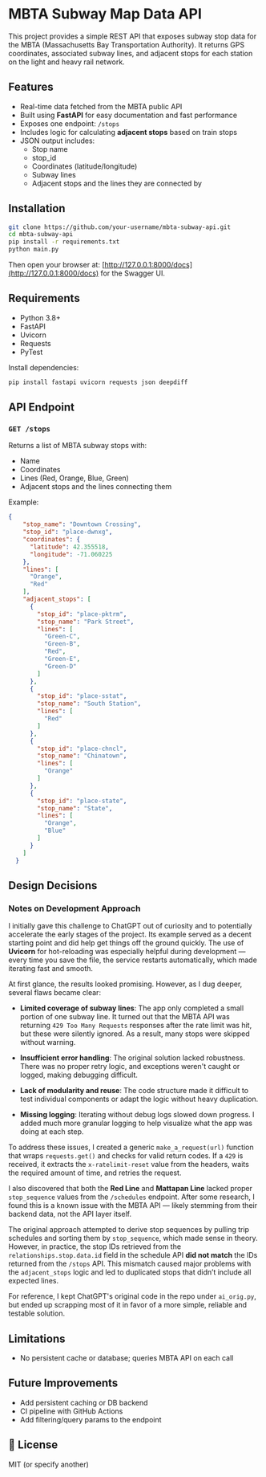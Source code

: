 
# MBTA Subway Map Data API

This project provides a simple REST API that exposes subway stop data for the MBTA (Massachusetts Bay Transportation Authority). It returns GPS coordinates, associated subway lines, and adjacent stops for each station on the light and heavy rail network.

## Features

- Real-time data fetched from the MBTA public API
- Built using **FastAPI** for easy documentation and fast performance
- Exposes one endpoint: `/stops`
- Includes logic for calculating **adjacent stops** based on train stops
- JSON output includes:
  - Stop name
  - stop_id
  - Coordinates (latitude/longitude)
  - Subway lines
  - Adjacent stops and the lines they are connected by

## Installation

```bash
git clone https://github.com/your-username/mbta-subway-api.git
cd mbta-subway-api
pip install -r requirements.txt
python main.py
```

Then open your browser at: [http://127.0.0.1:8000/docs](http://127.0.0.1:8000/docs) for the Swagger UI.

## Requirements

- Python 3.8+
- FastAPI
- Uvicorn
- Requests
- PyTest

Install dependencies:

```bash
pip install fastapi uvicorn requests json deepdiff
```

## API Endpoint

### `GET /stops`

Returns a list of MBTA subway stops with:
- Name
- Coordinates
- Lines (Red, Orange, Blue, Green)
- Adjacent stops and the lines connecting them

Example:
```json
{
    "stop_name": "Downtown Crossing",
    "stop_id": "place-dwnxg",
    "coordinates": {
      "latitude": 42.355518,
      "longitude": -71.060225
    },
    "lines": [
      "Orange",
      "Red"
    ],
    "adjacent_stops": [
      {
        "stop_id": "place-pktrm",
        "stop_name": "Park Street",
        "lines": [
          "Green-C",
          "Green-B",
          "Red",
          "Green-E",
          "Green-D"
        ]
      },
      {
        "stop_id": "place-sstat",
        "stop_name": "South Station",
        "lines": [
          "Red"
        ]
      },
      {
        "stop_id": "place-chncl",
        "stop_name": "Chinatown",
        "lines": [
          "Orange"
        ]
      },
      {
        "stop_id": "place-state",
        "stop_name": "State",
        "lines": [
          "Orange",
          "Blue"
        ]
      }
    ]
  }
```

## Design Decisions
### Notes on Development Approach

I initially gave this challenge to ChatGPT out of curiosity and to potentially accelerate the early stages of the project. Its example served as a decent starting point and did help get things off the ground quickly. The use of **Uvicorn** for hot-reloading was especially helpful during development — every time you save the file, the service restarts automatically, which made iterating fast and smooth.

At first glance, the results looked promising. However, as I dug deeper, several flaws became clear:

* **Limited coverage of subway lines**: The app only completed a small portion of one subway line. It turned out that the MBTA API was returning `429 Too Many Requests` responses after the rate limit was hit, but these were silently ignored. As a result, many stops were skipped without warning.

* **Insufficient error handling**: The original solution lacked robustness. There was no proper retry logic, and exceptions weren't caught or logged, making debugging difficult.

* **Lack of modularity and reuse**: The code structure made it difficult to test individual components or adapt the logic without heavy duplication.

* **Missing logging**: Iterating without debug logs slowed down progress. I added much more granular logging to help visualize what the app was doing at each step.

To address these issues, I created a generic `make_a_request(url)` function that wraps `requests.get()` and checks for valid return codes. If a `429` is received, it extracts the `x-ratelimit-reset` value from the headers, waits the required amount of time, and retries the request.

I also discovered that both the **Red Line** and **Mattapan Line** lacked proper `stop_sequence` values from the `/schedules` endpoint. After some research, I found this is a known issue with the MBTA API — likely stemming from their backend data, not the API layer itself.

The original approach attempted to derive stop sequences by pulling trip schedules and sorting them by `stop_sequence`, which made sense in theory. However, in practice, the stop IDs retrieved from the `relationships.stop.data.id` field in the schedule API **did not match** the IDs returned from the `/stops` API. This mismatch caused major problems with the `adjacent_stops` logic and led to duplicated stops that didn’t include all expected lines.

For reference, I kept ChatGPT's original code in the repo under `ai_orig.py`, but ended up scrapping most of it in favor of a more simple, reliable and testable solution.


##  Limitations
- No persistent cache or database; queries MBTA API on each call


## Future Improvements

- Add persistent caching or DB backend
- CI pipeline with GitHub Actions
- Add filtering/query params to the endpoint

## 📄 License

MIT (or specify another)
